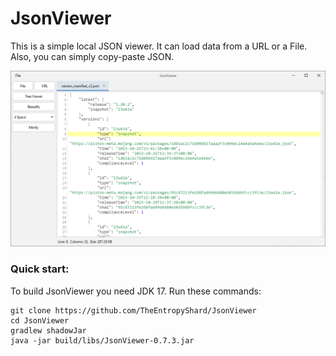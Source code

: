 # JsonViewer
This is a simple local JSON viewer. It can load data from a URL or a File. Also, you can simply copy-paste JSON.

![Screenshot](images/Screenshot.png)

### Quick start:
To build JsonViewer you need JDK 17. Run these commands:
```shell
git clone https://github.com/TheEntropyShard/JsonViewer
cd JsonViewer
gradlew shadowJar
java -jar build/libs/JsonViewer-0.7.3.jar
```